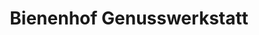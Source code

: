 ---
title: "Bienenhof Genusswerkstatt"
url: /reichenau/bienenhof-genusswerkstatt/
shop: Warenhaus
---